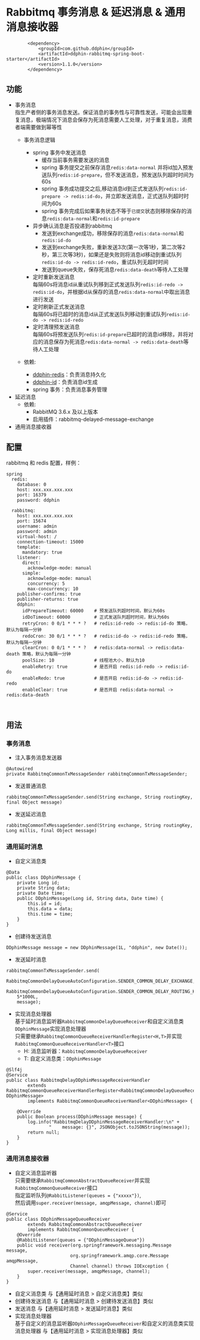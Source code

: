 # Rabbitmq 事务消息 & 延迟消息 & 通用消息接收器
```$xslt
        <dependency>
            <groupId>com.github.ddphin</groupId>
            <artifactId>ddphin-rabbitmq-spring-boot-starter</artifactId>
            <version>1.1.0</version>
        </dependency>
```
## 功能
- 事务消息
<br>指生产者侧的事务消息发送。保证消息的事务性与可靠性发送，可能会出现重复消息，极端情况下消息会保存为死消息需要人工处理，对于重复消息，消费者端需要做到幂等性
  - 事务消息逻辑
      - spring 事务中发送消息
         - 缓存当前事务需要发送的消息
         - spring 事务提交之前保存消息`redis:data-normal` 并将id加入预发送队列`redis:id-prepare`，但不发送消息，预发送队列超时时间为60s
         - spring 事务成功提交之后,移动消息id到正式发送队列`redis:id-prepare -> redis:id-do`，并立即发送消息，正式送队列超时时间为60s
         - spring 事务完成后如果事务状态不等于`已提交`状态则移除保存的消息`redis:data-normal`和`redis:id-prepare`
      - 异步确认消息是否投递到rabbitmq
        - 发送到exchange成功，移除保存的消息`redis:data-normal`和`redis:id-do`
        - 发送到exchange失败，重新发送3次(第一次等1秒，第二次等2秒，第三次等3秒)，如果还是失败则将消息id移动到重试队列`redis:id-do -> redis:id-redo`，重试队列无超时时间
        - 发送到queue失败，保存死消息`redis:data-death`等待人工处理
      - 定时重新发送消息
      <br>每隔60s将消息id从重试队列移到正式发送队列`redis:id-redo -> redis:id-do`，并根据id从保存的消息`redis:data-normal`中取出消息进行发送
      - 定时刷新正式发送消息
      <br>每隔60s将已超时的消息id从正式发送队列移动到重试队列`redis:id-do -> redis:id-redo`
      - 定时清理预发送消息
      <br>每隔60s将预发送队列`redis:id-prepare`已超时的消息id移除，并将对应的消息保存为死消息`redis:data-normal -> redis:data-death`等待人工处理
      
  - 依赖:
      - [ddphin-redis](https://github.com/ddphin/ddphin-redis-spring-boot)：负责消息持久化
      - [ddphin-id](https://github.com/ddphin/ddphin-id-spring-boot)：负责消息id生成
      - spring 事务：负责消息事务管理
- 延迟消息
  - 依赖:
      - RabbitMQ 3.6.x 及以上版本
      - 启用插件：rabbitmq-delayed-message-exchange
- 通用消息接收器

## 配置
rabbitmq 和 redis 配置，样例：
```$xslt
spring
  redis:
    database: 0
    host: xxx.xxx.xxx.xxx
    port: 16379
    password: ddphin

  rabbitmq:
    host: xxx.xxx.xxx.xxx
    port: 15674
    username: admin
    password: admin
    virtual-host: /
    connection-timeout: 15000
    template:
      mandatory: true
    listener:
      direct:
        acknowledge-mode: manual
      simple:
        acknowledge-mode: manual
        concurrency: 5
        max-concurrency: 10
    publisher-confirms: true
    publisher-returns: true
    ddphin:
      idPrepareTimeout: 60000    # 预发送队列超时时间，默认为60s
      idDoTimeout: 60000         # 正式发送队列超时时间，默认为60s
      retryCron: 0 0/1 * * * ?   # redis:id-redo -> redis:id-do 策略，默认为每隔一分钟
      redoCron: 30 0/1 * * * ?   # redis:id-do -> redis:id-redo 策略，默认为每隔一分钟
      clearCron: 0 0/1 * * * ?   # redis:data-normal -> redis:data-death 策略，默认为每隔一分钟
      poolSize: 10               # 线程池大小，默认为10
      enableRetry: true          # 是否开启 redis:id-redo -> redis:id-do
      enableRedo: true           # 是否开启 redis:id-do -> redis:id-redo
      enableClear: true          # 是否开启 redis:data-normal -> redis:data-death
    
    
```
## 用法
### 事务消息
- 注入事务消息发送器
```$xslt
@Autowired
private RabbitmqCommonTxMessageSender rabbitmqCommonTxMessageSender;
```
- 发送普通消息
```$xslt
rabbitmqCommonTxMessageSender.send(String exchange, String routingKey, final Object message)
```
- 发送延迟消息
```$xslt
rabbitmqCommonTxMessageSender.send(String exchange, String routingKey, Long millis, final Object message)
```
### 通用延时消息
- 自定义消息类
```$xslt
@Data
public class DDphinMessage {
    private Long id;
    private String data;
    private Date time;    
    public DDphinMessage(Long id, String data, Date time) {
        this.id = id;
        this.data = data;
        this.time = time;
    }
}
```
- 创建待发送消息
```$xslt
DDphinMessage message = new DDphinMessage(1L, "ddphin", new Date());
```
- 发送延时消息
```$xslt
rabbitmqCommonTxMessageSender.send(
    RabbitmqCommonDelayQueueAutoConfiguration.SENDER_COMMON_DELAY_EXCHANGE,
    RabbitmqCommonDelayQueueAutoConfiguration.SENDER_COMMON_DELAY_ROUTING_KEY,
    5*1000L,
    message);
```
- 实现消息处理器<br>
基于延时消息监听器`RabbitmqCommonDelayQueueReceiver`和自定义消息类`DDphinMessage`实现消息处理器<br>
只需要继承`RabbitmqCommonQueueReceiverHandlerRegister<H,T>`并实现`RabbitmqCommonQueueReceiverHandler<T>`接口
  - H: 消息监听器：`RabbitmqCommonDelayQueueReceiver`
  - T: 自定义消息类：`DDphinMessage`
```$xslt
@Slf4j
@Service
public class RabbitmqDelayDDphinMessageReceiverHandler
        extends RabbitmqCommonQueueReceiverHandlerRegister<RabbitmqCommonDelayQueueReceiver, DDphinMessage>
        implements RabbitmqCommonQueueReceiverHandler<DDphinMessage> {

    @Override
    public Boolean process(DDphinMessage message) {
        log.info("RabbitmqDelayDDphinMessageReceiverHandler:\n" +
                "    message: {}", JSONObject.toJSONString(message));
        return null;
    }
}
```

### 通用消息接收器
- 自定义消息监听器<br>
只需要继承`RabbitmqCommonAbstractQueueReceiver`并实现`RabbitmqCommonQueueReceiver`接口<br>
指定监听队列`@RabbitListener(queues = {"xxxxx"})`,<br>
然后调用`super.receiver(message, amqpMessage, channel)`即可
```$xslt
@Service
public class DDphinMessageQueueReceiver
        extends RabbitmqCommonAbstractQueueReceiver
        implements RabbitmqCommonQueueReceiver {
    @Override
    @RabbitListener(queues = {"DDphinMessageQueue"})
    public void receiver(org.springframework.messaging.Message message, 
                        org.springframework.amqp.core.Message amqpMessage, 
                        Channel channel) throws IOException {
        super.receiver(message, amqpMessage, channel);
    }
}
```
- 自定义消息类 与【通用延时消息 > 自定义消息类】类似
- 创建待发送消息 与【通用延时消息 > 创建待发送消息】类似
- 发送消息 与【通用延时消息 > 发送延时消息】类似
- 实现消息处理器<br>
基于自定义的消息监听器`DDphinMessageQueueReceiver`和自定义的消息类实现消息处理器 与【通用延时消息 > 实现消息处理器】类似
